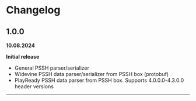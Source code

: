 # Changelog

## 1.0.0
**10.08.2024**

**Initial release**

- General PSSH parser/serializer
- Widevine PSSH data parser/serializer from PSSH box (protobuf)
- PlayReady PSSH data parser from PSSH box. Supports 4.0.0.0-4.3.0.0 header versions
_____________________________
